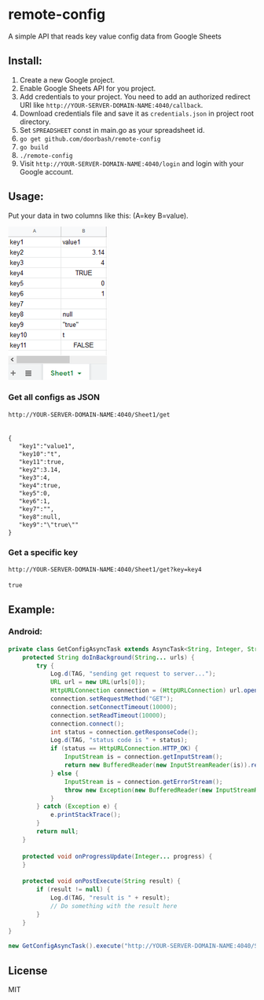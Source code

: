 # remote-config
A simple API that reads key value config data from Google Sheets

## Install:

1. Create a new Google project. 
2. Enable Google Sheets API for you project.
3. Add credentials to your project.
    You need to add an authorized redirect URI like `http://YOUR-SERVER-DOMAIN-NAME:4040/callback`.
4. Download credentials file and save it as `credentials.json` in project root directory.
5. Set `SPREADSHEET` const in main.go as your spreadsheet id.
6. `go get github.com/doorbash/remote-config`
7. `go build`
8. `./remote-config`
9. Visit `http://YOUR-SERVER-DOMAIN-NAME:4040/login` and login with your Google account.

## Usage:

Put your data in two columns like this: (A=key B=value).

<img src="https://github.com/doorbash/remote-config/blob/master/screenshot.png?raw=true" />

### Get all configs as JSON

```
http://YOUR-SERVER-DOMAIN-NAME:4040/Sheet1/get


{
   "key1":"value1",
   "key10":"t",
   "key11":true,
   "key2":3.14,
   "key3":4,
   "key4":true,
   "key5":0,
   "key6":1,
   "key7":"",
   "key8":null,
   "key9":"\"true\""
}
```

### Get a specific key

```
http://YOUR-SERVER-DOMAIN-NAME:4040/Sheet1/get?key=key4
    
true
```

## Example:

### Android:

```java
private class GetConfigAsyncTask extends AsyncTask<String, Integer, String> {
    protected String doInBackground(String... urls) {
        try {
            Log.d(TAG, "sending get request to server...");
            URL url = new URL(urls[0]);
            HttpURLConnection connection = (HttpURLConnection) url.openConnection();
            connection.setRequestMethod("GET");
            connection.setConnectTimeout(10000);
            connection.setReadTimeout(10000);
            connection.connect();
            int status = connection.getResponseCode();
            Log.d(TAG, "status code is " + status);
            if (status == HttpURLConnection.HTTP_OK) {
                InputStream is = connection.getInputStream();
                return new BufferedReader(new InputStreamReader(is)).readLine();
            } else {
                InputStream is = connection.getErrorStream();
                throw new Exception(new BufferedReader(new InputStreamReader(is)).readLine());
            }
        } catch (Exception e) {
            e.printStackTrace();
        }
        return null;
    }

    protected void onProgressUpdate(Integer... progress) {
    }

    protected void onPostExecute(String result) {
        if (result != null) {
            Log.d(TAG, "result is " + result);
            // Do something with the result here
        }
    }
}
```

```java
new GetConfigAsyncTask().execute("http://YOUR-SERVER-DOMAIN-NAME:4040/Sheet1/get");
```

## License

MIT